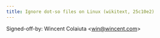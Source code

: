 ```yaml
---
title: Ignore dot-so files on Linux (wikitext, 25c10e2)
---
```


Signed-off-by: Wincent Colaiuta &lt;win@wincent.com&gt;
